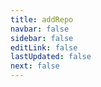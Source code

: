 ```yaml
---
title: addRepo
navbar: false
sidebar: false
editLink: false
lastUpdated: false
next: false
---
```


<!--
Redirect to the url scheme paperback://addRepo/?displayName=displayName&url=url
The url argument must point to the webpage hosting the `versioning.json` file and must not have a trailing slash e.g. https://paperback-ios.github.io/extensions/main.
-->

<script setup>
import DeeplinkParser from '../.vitepress/components/DeeplinkParser.vue'
</script>

<DeeplinkParser />
